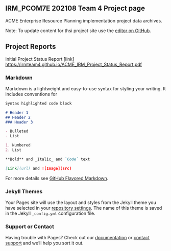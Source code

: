 ## IRM_PCOM7E 202108 Team 4 Project page

ACME Enterprise Resource Planning implementation project data archives. 

Note: To update content for thsi project site use the [editor on GitHub](https://github.com/IRMTeam4/ACME_IRM_Archives/edit/gh-pages/index.md).

## Project Reports
Initial Project Status Report [link] https://irmteam4.github.io/ACME_IRM_Project_Status_Report.pdf


### Markdown

Markdown is a lightweight and easy-to-use syntax for styling your writing. It includes conventions for

```markdown
Syntax highlighted code block

# Header 1
## Header 2
### Header 3

- Bulleted
- List

1. Numbered
2. List

**Bold** and _Italic_ and `Code` text

[Link](url) and ![Image](src)
```

For more details see [GitHub Flavored Markdown](https://guides.github.com/features/mastering-markdown/).

### Jekyll Themes

Your Pages site will use the layout and styles from the Jekyll theme you have selected in your [repository settings](https://github.com/IRMTeam4/ACME_IRM_Archives/settings/pages). The name of this theme is saved in the Jekyll `_config.yml` configuration file.

### Support or Contact

Having trouble with Pages? Check out our [documentation](https://docs.github.com/categories/github-pages-basics/) or [contact support](https://support.github.com/contact) and we’ll help you sort it out.
